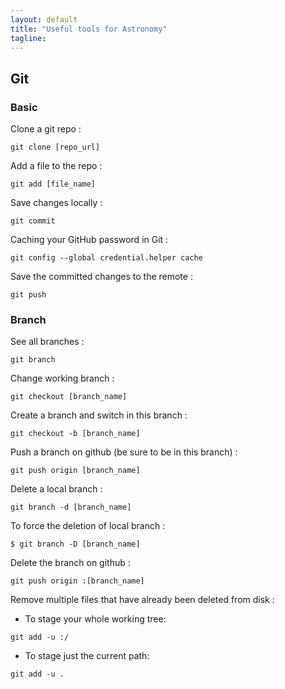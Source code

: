 ```yaml
---                                                                                                                                                                         
layout: default
title: "Useful tools for Astronomy"
tagline: 
---
```


## Git

### Basic 

Clone a git repo :
```
git clone [repo_url]
```

Add a file to the repo :
```
git add [file_name]
```

Save changes locally :
```
git commit
```

Caching your GitHub password in Git :
```
git config --global credential.helper cache
```

Save the committed changes to the remote :
```
git push
```

### Branch

See all branches :
```
git branch
```

Change working branch :
```
git checkout [branch_name]
```

Create a branch and switch in this branch :
```
git checkout -b [branch_name]
```

Push a branch on github (be sure to be in this branch) :
```
git push origin [branch_name]
```

Delete a local branch :
```
git branch -d [branch_name]
```

To force the deletion of local branch :
```
$ git branch -D [branch_name]
```

Delete the branch on github :
```
git push origin :[branch_name]
```

Remove multiple files that have already been deleted from disk :
- To stage your whole working tree:
```
git add -u :/
```
- To stage just the current path:
```
git add -u .
```





